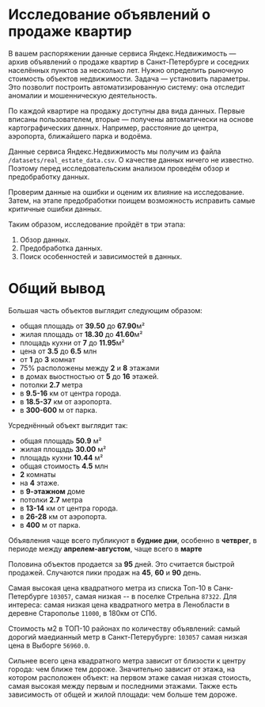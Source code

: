 # Исследование объявлений о продаже квартир

В вашем распоряжении данные сервиса Яндекс.Недвижимость — архив объявлений о продаже квартир в Санкт-Петербурге и соседних населённых пунктов за несколько лет. Нужно определить рыночную стоимость объектов недвижимости. Задача — установить параметры. Это позволит построить автоматизированную систему: она отследит аномалии и мошенническую деятельность. 

По каждой квартире на продажу доступны два вида данных. Первые вписаны пользователем, вторые — получены автоматически на основе картографических данных. Например, расстояние до центра, аэропорта, ближайшего парка и водоёма.


Данные сервиса Яндекс.Недвижимость мы получим из файла `/datasets/real_estate_data.csv`. О качестве данных ничего не известно. Поэтому перед исследовательским анализом проведём обзор и предобработку данных. 

Проверим данные на ошибки и оценим их влияние на исследование. Затем, на этапе предобработки поищем возможность исправить самые критичные ошибки данных.
 
Таким образом, исследование пройдёт в три этапа:
 1. Обзор данных.
 2. Предобработка данных.
 3. Поиск особенностей и зависимостей в данных.
 
 # Общий вывод
 Большая часть объектов выглядит следующим образом:
- общая площадь от **39.50** до **67.90**м²
- жилая площадь от **18.30** до **41.60**м²
- площадь кухни от **7** до **11.95**м²
- цена от **3.5** до **6.5** млн
- от **1** до **3** комнат
- 75% расположены между **2** и **8** этажами
- в домах выостностью от **5** до **16** этажей.
- потолки **2.7** метра
- в **9.5-16** км от центра города.
- в **18.5-37** км от аэропорта.
- в **300-600** м от парка.


Усреднённый объект выглядит так:
- общая площадь **50.9** м²
- жилая площадь **30.00** м²
- площадь кухни **10.44** м²
- общая стоимость **4.5** млн
- **2** комнаты
- на **4** этаже.
- в **9-этажном** доме
- потолки **2.7** метра
- в **13-14** км от центра города.
- в **26-28** км от аэропорта.
- в **400** м от парка.


Объявления чаще всего публикуют в **будние дни**, особенно в **четврег**, в периоде между **апрелем-августом**, чаще всего  в **марте**


Половина объектов продается за **95** дней. Это считается быстрой продажей. Случаются пики продаж на **45**, **60** и **90** день.

Самая высокая цена квадратного метра из списка Топ-10 в Санк-Петербурге `103057`, самая низкая -- в поселке Стрельна `87322`. 
Для интереса: самая низкая цена квадратного метра в Ленобласти в деревне Старополье `11000`, в 180км от СПб.

Стоимость м2 в ТОП-10 районах по количеству объявлений: самый дорогий маедианный метр в Санкт-Петерубурге: `103057` самая низкая цена в Выборге `56960.0`.


Сильнее всего цена квадратного метра зависит от близости к центру города: чем ближе тем дороже. Значительно зависит от этажа, на котором расположен объект: на первом этаже самая низкая стоиость, самая высокая между первым и последними этажами. Также есть зависимость от общей и жилой площади: чем больше тем дороже.
